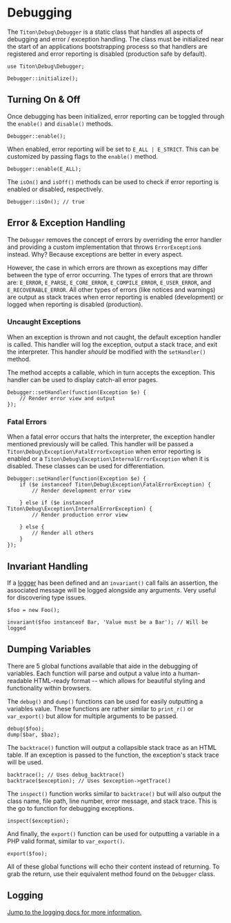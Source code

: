 # Debugging #

The `Titon\Debug\Debugger` is a static class that handles all aspects of debugging and error / exception handling. 
The class must be initialized near the start of an applications bootstrapping process so that handlers are registered and 
error reporting is disabled (production safe by default).

```hack
use Titon\Debug\Debugger;

Debugger::initialize();
```

## Turning On & Off ##

Once debugging has been initialized, error reporting can be toggled through the `enable()` and `disable()` methods. 

```hack
Debugger::enable();
```

When enabled, error reporting will be set to `E_ALL | E_STRICT`. This can be customized by passing flags to the `enable()` method.

```hack
Debugger::enable(E_ALL);
```

The `isOn()` and `isOff()` methods can be used to check if error reporting is enabled or disabled, respectively. 

```hack
Debugger::isOn(); // true
```

## Error & Exception Handling ##

The `Debugger` removes the concept of errors by overriding the error handler and providing a custom implementation 
that throws `ErrorException`s instead. Why? Because exceptions are better in every aspect.

However, the case in which errors are thrown as exceptions may differ between the type of error occurring. 
The types of errors that are thrown are: `E_ERROR`, `E_PARSE`, `E_CORE_ERROR`, `E_COMPILE_ERROR`, `E_USER_ERROR`, 
and `E_RECOVERABLE_ERROR`. All other types of errors (like notices and warnings) are output as stack traces 
when error reporting is enabled (development) or logged when reporting is disabled (production).

### Uncaught Exceptions ###

When an exception is thrown and not caught, the default exception handler is called. This handler will log the exception, 
output a stack trace, and exit the interpreter. This handler *should* be modified with the `setHandler()` method.

The method accepts a callable, which in turn accepts the exception. This handler can be used to display catch-all error pages.

```hack
Debugger::setHandler(function(Exception $e) {
    // Render error view and output
});
```

### Fatal Errors ###

When a fatal error occurs that halts the interpreter, the exception handler mentioned previously will be called. 
This handler will be passed a `Titon\Debug\Exception\FatalErrorException` when error reporting is enabled or a 
`Titon\Debug\Exception\InternalErrorException` when it is disabled. These classes can be used for differentiation.

```hack
Debugger::setHandler(function(Exception $e) {
    if ($e instanceof Titon\Debug\Exception\FatalErrorException) {
        // Render development error view

    } else if ($e instanceof Titon\Debug\Exception\InternalErrorException) {
        // Render production error view

    } else {
        // Render all others
    }
});
```

## Invariant Handling ##

If a [logger](logging.md) has been defined and an `invariant()` call fails an assertion, 
the associated message will be logged alongside any arguments. Very useful for discovering type issues.

```hack
$foo = new Foo();

invariant($foo instanceof Bar, 'Value must be a Bar'); // Will be logged
```

## Dumping Variables ##

There are 5 global functions available that aide in the debugging of variables. Each function will parse and output 
a value into a human-readable HTML-ready format -- which allows for beautiful styling and functionality within browsers.

The `debug()` and `dump()` functions can be used for easily outputting a variables value. 
These functions are rather similar to `print_r()` or `var_export()` but allow for multiple arguments to be passed.

```hack
debug($foo);
dump($bar, $baz);
```

The `backtrace()` function will output a collapsible stack trace as an HTML table.
If an exception is passed to the function, the exception's stack trace will be used.

```hack
backtrace(); // Uses debug_backtrace()
backtrace($exception); // Uses $exception->getTrace()
```

The `inspect()` function works similar to `backtrace()` but will also output the class name, file path, line number, 
error message, and stack trace. This is the go to function for debugging exceptions.

```hack
inspect($exception);
```

And finally, the `export()` function can be used for outputting a variable in a PHP valid format, similar to `var_export()`.

```hack
export($foo);
```

All of these global functions will echo their content instead of returning. To grab the return, 
use their equivalent method found on the `Debugger` class.

## Logging ##

[Jump to the logging docs for more information.](logging.md)
